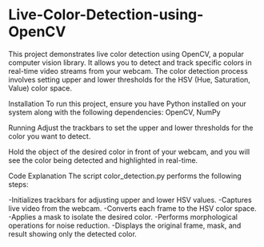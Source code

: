 # Live-Color-Detection-using-OpenCV


This project demonstrates live color detection using OpenCV, a popular computer vision library. It allows you to detect and track specific colors in real-time video streams from your webcam. The color detection process involves setting upper and lower thresholds for the HSV (Hue, Saturation, Value) color space.

Installation
To run this project, ensure you have Python installed on your system along with the following dependencies:
OpenCV, NumPy

Running
Adjust the trackbars to set the upper and lower thresholds for the color you want to detect.

Hold the object of the desired color in front of your webcam, and you will see the color being detected and highlighted in real-time.

Code Explanation
The script color_detection.py performs the following steps:

-Initializes trackbars for adjusting upper and lower HSV values.
-Captures live video from the webcam.
-Converts each frame to the HSV color space.
-Applies a mask to isolate the desired color.
-Performs morphological operations for noise reduction.
-Displays the original frame, mask, and result showing only the detected color.
